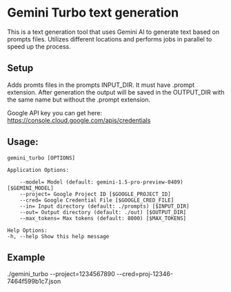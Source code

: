 # Gemini Turbo text generation

This is a text generation tool that uses Gemini AI to generate text based on prompts files.
Utilizes different locations and performs jobs in parallel to speed up the process.

## Setup

Adds promts files in the prompts INPUT_DIR.
It must have .prompt extension. After generation the output will be saved in the OUTPUT_DIR
with the same name but without the .prompt extension.

Google API key you can get here: https://console.cloud.google.com/apis/credentials

## Usage:

```
gemini_turbo [OPTIONS]

Application Options:

    --model= Model (default: gemini-1.5-pro-preview-0409) [$GEMINI_MODEL]
    --project= Google Project ID [$GOOGLE_PROJECT_ID]
    --cred= Google Credential File [$GOOGLE_CRED_FILE]
    --in= Input directory (default: ./prompts) [$INPUT_DIR]
    --out= Output directory (default: ./out) [$OUTPUT_DIR]
    --max_tokens= Max tokens (default: 8000) [$MAX_TOKENS]

Help Options:
-h, --help Show this help message

```

## Example

./gemini_turbo --project=1234567890 --cred=proj-12346-7464f599b1c7.json
